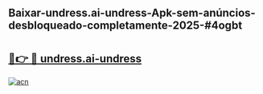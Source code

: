 ## Baixar-undress.ai-undress-Apk-sem-anúncios-desbloqueado-completamente-2025-#4ogbt

# <h2><a href="https://ainizakaria.my?title=undress.ai-undress&ref=20M">🔗👉 🔴 undress.ai-undress</a></h2>

[![acn](https://github.com/user-attachments/assets/0f9c940e-d8b0-45ae-aac7-cd30a18b3e1c)](https://ainizakaria.my?title=undress.ai-undress&ref=20M)

